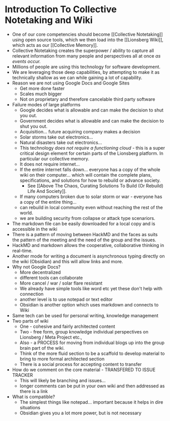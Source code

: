 # Introduction To Collective Notetaking and Wiki

- One of our core competencies should become [[Collective Notetaking]] using open source tools, which we then load into the [[Lionsberg Wiki]], which acts as our [[Collective Memory]].  
- Collective Notetaking creates the superpower / ability to capture all relevant information from many people and perspectives all at once _as events occur._ 
- Millions of people are using this technology for software development. 
- We are leveraging those deep capabilities, by attempting to make it as technically shallow as we can while gaining a lot of capability.  
- Reason we are not using Google Docs and Google Sites 
	- Get more done faster
	- Scales much bigger
	- Not on proprietary and therefore cancelable third party software
- Failure modes of large platforms
    - Google decides what is allowable and can make the decision to shut you out. 
    - Government decides what is allowable and can make the decision to shut you out. 
    - Acquisition... future acquiring company makes a decision 
    - Solar storms take out electronics... 
    - Natural disasters take out electronics... 
    - This technology _does not require a functioning cloud_ - this is a super critical design element for certain parts of the Lionsberg platform. In particular our collective memory. 
    - It does not require internet... 
    - If the entire internet falls down... everyone has a copy of the whole wiki on their computer... which will contain the complete plans, specifications, and solutions for how to rebuild or advance society. 
	    - See [[Above The Chaos, Curating Solutions To Build (Or Rebuild) Life And Society]]. 
    - If many computers broken due to solar storm or war - everyone has a copy of the entire thing... 
    - can rebuild in local community even without reaching the rest of the world. 
    - we are building security from collapse or attack type scenariors. 
- The markdown file can be easily downloaded for a local copy and is accessible in the wiki
- There is a pattern of moving between HackMD and the faces as suits the pattern of the meeting and the need of the group and the issues.
- HackMD and markdown allows the cooperative, collaborative thinking in real-time.
- Another mode for writing a document is asynchronous typing directly on the wiki (Obsidian) and this will allow links and more.
- Why not Google Docs? 
    - More decentralized
    - different tools can collaborate 
    - More cancel / war / solar flare resistant
    - We already have simple tools like word etc yet these don't help with connection
    - another level is to use notepad or text editor 
    - Obsidian is another option which uses markdown and connects to Wiki
- Same tech can be used for personal writing, knowledge management
- Two parts of wiki
    - One - cohesive and fairly architected content
    - Two - free form, group knowledge individual perspectives on Lionsberg / Meta Project etc., 
    - Also - a PROCESS for moving from individual blogs up into the group brain part of the wiki. 
    - Think of the more fluid section to be a scaffold to develop material to bring to more formal architected section
    - There is a social process for accepting content to transfer
- How do we comment on the core material - TRANSFERED TO ISSUE TRACKER
    - This will likely be branching and issues... 
    - longer comments can be put in your own wiki and then addressed as there is a link
- What is compatible? 
    - The simplest things like notepad... important because it helps in dire situations
    - Obsidian gives you a lot more power, but is not necessary